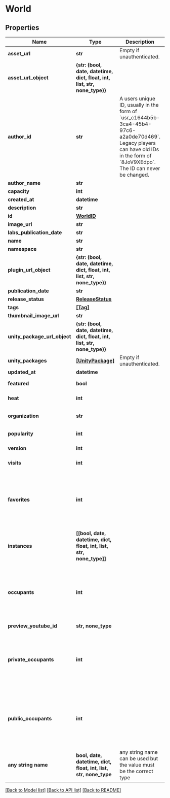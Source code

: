 # World


## Properties
Name | Type | Description | Notes
------------ | ------------- | ------------- | -------------
**asset_url** | **str** | Empty if unauthenticated. | 
**asset_url_object** | **{str: (bool, date, datetime, dict, float, int, list, str, none_type)}** |  | 
**author_id** | **str** | A users unique ID, usually in the form of &#x60;usr_c1644b5b-3ca4-45b4-97c6-a2a0de70d469&#x60;. Legacy players can have old IDs in the form of &#x60;8JoV9XEdpo&#x60;. The ID can never be changed. | 
**author_name** | **str** |  | 
**capacity** | **int** |  | 
**created_at** | **datetime** |  | 
**description** | **str** |  | 
**id** | [**WorldID**](WorldID.md) |  | 
**image_url** | **str** |  | 
**labs_publication_date** | **str** |  | 
**name** | **str** |  | 
**namespace** | **str** |  | 
**plugin_url_object** | **{str: (bool, date, datetime, dict, float, int, list, str, none_type)}** |  | 
**publication_date** | **str** |  | 
**release_status** | [**ReleaseStatus**](ReleaseStatus.md) |  | 
**tags** | [**[Tag]**](Tag.md) |  | 
**thumbnail_image_url** | **str** |  | 
**unity_package_url_object** | **{str: (bool, date, datetime, dict, float, int, list, str, none_type)}** |  | 
**unity_packages** | [**[UnityPackage]**](UnityPackage.md) | Empty if unauthenticated. | 
**updated_at** | **datetime** |  | 
**featured** | **bool** |  | defaults to False
**heat** | **int** |  | defaults to 0
**organization** | **str** |  | defaults to "vrchat"
**popularity** | **int** |  | defaults to 0
**version** | **int** |  | defaults to 0
**visits** | **int** |  | defaults to 0
**favorites** | **int** |  | [optional]  if omitted the server will use the default value of 0
**instances** | **[[bool, date, datetime, dict, float, int, list, str, none_type]]** |  | [optional] 
**occupants** | **int** |  | [optional]  if omitted the server will use the default value of 0
**preview_youtube_id** | **str, none_type** |  | [optional] 
**private_occupants** | **int** |  | [optional]  if omitted the server will use the default value of 0
**public_occupants** | **int** |  | [optional]  if omitted the server will use the default value of 0
**any string name** | **bool, date, datetime, dict, float, int, list, str, none_type** | any string name can be used but the value must be the correct type | [optional]

[[Back to Model list]](../README.md#documentation-for-models) [[Back to API list]](../README.md#documentation-for-api-endpoints) [[Back to README]](../README.md)


